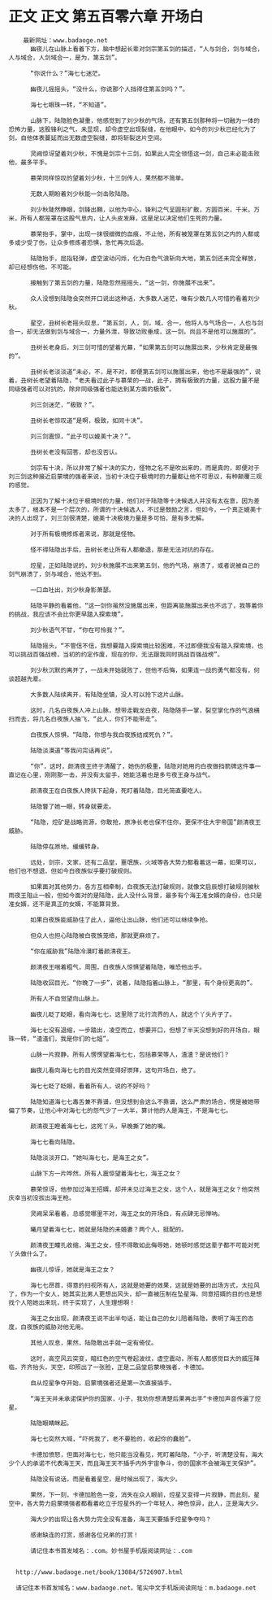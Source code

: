 # 正文 正文 第五百零六章 开场白
        最新网址：www.badaoge.net
          幽夜儿在山脉上看着下方，脑中想起长辈对剑宗第五剑的描述，“人与剑合，剑与域合，人与域合，人剑域合一，是为，第五剑”。
      
          “你说什么？”海七七迷茫。
      
          幽夜儿摇摇头，“没什么，你说那个人挡得住第五剑吗？”。
      
          海七七眼珠一转，“不知道”。
      
          山脉下，陆隐脸色凝重，他感觉到了刘少秋的气场，还有第五剑那种将一切融为一体的恐怖力量，这股锋利之气，未显现，却令虚空出现裂缝，在他眼中，如今的刘少秋已经化为了剑，自他体表蔓延而出无数虚空裂缝，即将斩裂这片空间。
      
          灵阙惊讶望着刘少秋，不愧是剑宗十三剑，如果此人完全领悟这一剑，自己未必能击败他，最多平手。
      
          慕荣同样惊叹的望着刘少秋，十三剑传人，果然都不简单。
      
          无数人期盼着刘少秋能一剑击败陆隐。
      
          刘少秋陡然睁眼，剑锋出鞘，以他为中心，锋利之气呈圆形扩散，方圆百米，千米，万米，所有人都笼罩在这股气息内，让人头皮发麻，这是足以决定他们生死的力量。
      
          慕荣抬手，掌中，出现一抹很细微的血痕，不止他，所有被笼罩在第五剑之内的人都或多或少受了伤，让众多修炼者恐惧，急忙再次后退。
      
          陆隐抬手，屈指轻弹，虚空波动闪烁，化为白色气浪斩向大地，第五剑还未完全释放，却已经想伤他，不可能。
      
          接触到了第五剑的力量，陆隐忽然摇摇头，“这一剑，你施展不出来”。
      
          众人没想到陆隐会突然开口说出这种话，大多数人迷茫，唯有少数几人可惜的看着刘少秋。
      
          星空，丑树长老摇头叹息，“第五剑，人，剑，域，合一，他将人与气场合一，人也与剑合一，却无法做到剑与域合一，力量外泄，导致功败垂成，这一剑，尚且不是他可以施展的”。
      
          丑树长老身后，刘三剑可惜的望着光幕，“如果第五剑可以施展出来，少秋肯定是最强的”。
      
          丑树长老淡淡道“未必，不，是不对，即便第五剑可以施展出来，他也不是最强的”，说着，丑树长老望着陆隐，“老夫看过此子与慕荣的一战，此子，拥有极致的力量，这股力量不是同级强者可以对抗的，除非同级强者也能达到某方面的极致”。
      
          刘三剑迷茫，“极致？”。
      
          丑树长老惊叹道“是啊，极致，如同十决”。
      
          刘三剑震惊，“此子可以媲美十决？”。
      
          丑树长老没有回答，却也没否认。
      
          剑宗有十决，所以非常了解十决的实力，怪物之名不是吹出来的，而是真的，即便对于刘三剑这种接近启蒙境的强者来说，当初十决位于极境时的力量都让他不可思议，有种颠覆三观的感觉。
      
          正因为了解十决位于极境时的力量，他们对于陆隐等十决候选人并没有太在意，因为差太多了，根本不是一个层次的，所谓的十决候选人，不过是鼓励之言，但如今，一个真正媲美十决的人出现了，刘三剑很清楚，媲美十决极境力量是多可怕，是有多无解。
      
          对于所有极境修炼者来说，那就是怪物。
      
          怪不得陆隐出手后，丑树长老让所有人都撤退，那是无法对抗的存在。
      
          焢星，正如陆隐说的，刘少秋施展不出来第五剑，他的气场，崩溃了，或者说被自己的剑气崩溃了，剑与域合，他达不到。
      
          一口血吐出，刘少秋身影萧瑟。
      
          陆隐平静的看着他，“这一剑你虽然没施展出来，但距离能施展出来也不远了，我等着你的挑战，我应该不会比你更早踏入探索境”。
      
          刘少秋语气不甘，“你在可怜我？”。
      
          陆隐摇头，“不管信不信，我想要踏入探索境比较困难，不过即便我没有踏入探索境，也可以挑战百强战榜，当初的约定作废，现在的你，无法跟我同时挑战百强战榜”。
      
          刘少秋沉默的离开了，一战未开始就败了，但他不后悔，如果连一战的勇气都没有，何谈超越先辈。
      
          大多数人陆续离开，有陆隐坐镇，没人可以抢下这片山脉。
      
          这时，几名白夜族人冲上山脉，想带走戰龙白夜，陆隐随手一掌，裂空掌化作的气浪横扫而去，将几名白夜族人抽飞，“此人，你们不能带走”。
      
          白夜族人惊惧，“陆隐，你想与我白夜族结成死仇？”。
      
          陆隐淡漠道“等我问完话再说”。
      
          “你”，这时，颜清夜王终于清醒了，她伤的极重，陆隐对她用灼白夜做挡箭牌这件事一直记在心里，刚刚那一击，并没有太留手，她能活着也是多亏夜王身与战气。
      
          颜清夜王在白夜族人搀扶下起身，死盯着陆隐，目光简直要吃人。
      
          陆隐瞥了她一眼，转身就要走。
      
          “陆隐，焢矿是战略资源，你敢抢，原净长老也保不住你，更保不住大宇帝国”颜清夜王威胁。
      
          陆隐停在原地，缓缓转身。
      
          远处，剑宗，文家，还有二品堂，噩氓族，火域等各大势力都看着这一幕，如果可以，他们也不想退，但如今白夜族似乎要打破规则。
      
          如果面对其他势力，各方互相牵制，白夜族无法打破规则，就像文启辰想打破规则被秋雨夜王阻止一般，但如今面对的是陆隐，此人没什么背景，最多有个海王准女婿的身份，也只是准女婿，还不是真正的女婿，不能算背景。
      
          如果白夜族能威胁住了此人，逼他让出山脉，他们还可以继续争抢。
      
          但众人也担心陆隐被白夜族笼络，那就更麻烦了。
      
          “你在威胁我”陆隐冷漠盯着颜清夜王。
      
          颜清夜王喘着粗气，周围，白夜族人惊惧望着陆隐，唯恐他出手。
      
          陆隐收回目光，“你晚了一步”，说着，陆隐指着山脉上，“那里，有个身份更高的”。
      
          所有人不自觉望向山脉上。
      
          幽夜儿眨了眨眼，看向海七七，这里除了北行流界的人，就这个丫头片子了。
      
          海七七没有退缩，一步踏出，凌空而立，想要开口，但想了半天没想到好的开场白，眼珠一转，“渣渣们，我是你们的七姐”。
      
          山脉一片寂静，所有人愣愣望着海七七，包括慕荣等人，渣渣？是说他们？
      
          幽夜儿看向海七七的目光突然变得好崇拜，这句开场白，绝了。
      
          海七七眨了眨眼，看着所有人，说的不好吗？
      
          陆隐知道海七七毒舌兼不靠谱，但没想到会这么不靠谱，这么严肃的场合，愣是被她带偏了节奏，让他心中对海七七的怨气少了一大半，算计他的人是海王，不是海七七。
      
          颜清夜王瞪着海七七，这死丫头，早晚撕了她的嘴。
      
          海七七看向陆隐。
      
          陆隐淡淡开口，“她叫海七七，是海王之女”。
      
          山脉下方一片哗然，所有人震惊望着海七七，海王之女？
      
          慕荣惊讶，他参加过海王招婿，却并未见过海王之女，这个人，就是海王之女？他突然庆幸当初没拔出海王枪。
      
          灵阙呆呆看着，总感觉哪里不对，海王之女的开场白，有点肆无忌惮呐。
      
          曦月望着海七七，她就是陆隐的未婚妻？两个人，挺配的。
      
          颜清夜王瞳孔收缩，海王之女，怪不得敢如此侮辱她，她顿时感觉这辈子都不可能对死丫头做什么了。
      
          幽夜儿惊讶，她就是海王之女？
      
          海七七昂首，得意的扫视所有人，这就是她要的效果，这就是她要的出场方式，太拉风了，作为一个女人，她其实比男人更想出风头，却一直被压制在坠星海，同意招婿的目的也是想找个人陪她出来玩，终于实现了，人生理想啊！
      
          海王之女出现，颜清夜王说不出半句话，能让自己的女儿陪着陆隐，表明了海王的态度，白夜族的威胁对他无用。
      
          其他人叹息，果然，陆隐敢出手就一定有倚仗。
      
          这时，高空风云突变，暗红色的空气卷起波纹，虚空震动，所有人都感觉巨大的威压降临，齐齐抬头，天空，印照出了一张脸，正是二品堂启蒙境强者，卡德加。
      
          自从焢星争夺开始，启蒙境强者还是第一次直接插手。
      
          “海王天并未承诺保护你的国家，小子，我劝你想清楚后果再出手“卡德加声音传遍了焢星。
      
          陆隐眼睛眯起。
      
          海七七突然大喊，“吓死我了，老不要脸的，收起你的蠢脸”。
      
          卡德加愤怒，但面对海七七，他只能当没看见，死盯着陆隐，“小子，听清楚没有，海大少个人的承诺不代表海王天，而且海王天不插手内外宇宙争斗，你的国家不会被海王天保护”。
      
          陆隐没有说话，而是看着星空，是时候出现了，海大少。
      
          果然，下一刻，卡德加脸色一变，消失在众人眼前，焢星又变得一片寂静，而此刻，星空中，各大势力启蒙境强者都看着屹立于焢星外的一个年轻人，神色惊异，此人，正是海大少。
      
          海大少的出现让各大势力完全没有准备，海王天要插手焢星争夺吗？
      
          感谢缺连的打赏，感谢各位兄弟的打赏！
      
          请记住本书首发域名：.com。妙书屋手机版阅读网址：.com
      
      
      http://www.badaoge.net/book/13084/5726907.html
      
      请记住本书首发域名：www.badaoge.net。笔尖中文手机版阅读网址：m.badaoge.net
